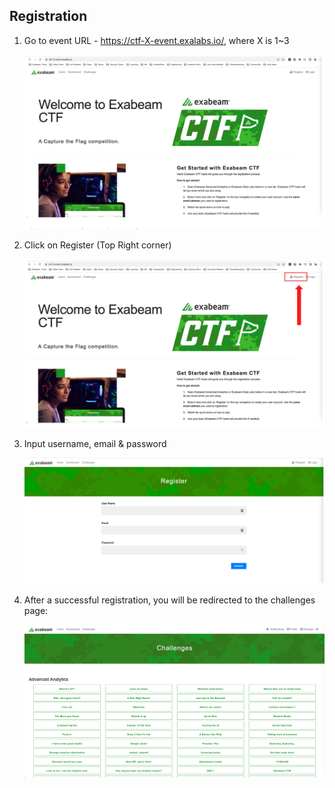 ## Registration

1.	Go to event URL - https://ctf-X-event.exalabs.io/, where X is 1~3

	![](../Images/main_page.png)

2. Click on Register (Top Right corner)

	![](../Images/register_button.png)
	
3. Input username, email & password

	![](../Images/form.png)

4. After a successful registration, you will be redirected to the challenges page:

	![](../Images/challenges.png)